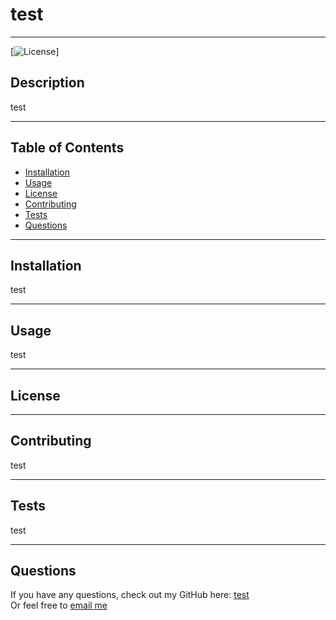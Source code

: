 # test
  ***
  [![License](https://img.shields.io/badge/License-Apache_2.0-blue.svg)]
  ## Description
  test
  ***
  ## Table of Contents
  - [Installation](#installation)
  - [Usage](#usage)
  - [License](#license)
  - [Contributing](#contributing)
  - [Tests](#tests)
  - [Questions](#questions)
  ***
  ## Installation
  test
  ***
  ## Usage
  test
  ***
  ## License
  ***
  ## Contributing
  test
  ***
  ## Tests
  test
  ***
  ## Questions
  If you have any questions, check out my GitHub here: [test](test) <br />
  Or feel free to [email me](mailto:test)
